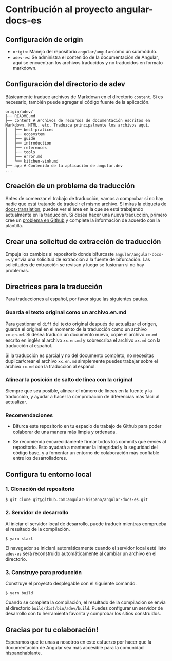 # Contribución al proyecto angular-docs-es

## Configuración de origin

- `origin`: Manejo del repositorio `angular/angular`como un submódulo.
- `adev-es`:  Se administra el contenido de la documentación de Angular, aquí se encuentran los archivos traducidos y no traducidos en formato markdown.

## Configuración del directorio de adev

 Básicamente traduce archivos de Markdown en el directorio `content`.  Si es necesario, también puede agregar el código fuente de la aplicación.

```
origin/adev/
├── README.md
├── content # Archivos de recursos de documentación escritos en Markdown, HTML, etc. Traduzca principalmente los archivos aquí.
│   ├── best-pratices 
│   ├── ecosystem
│   ├── guide 
│   ├── introduction
│   ├── references 
│   ├── tools
│   ├── error.md
│   └── kitchen-sink.md
├── app # Contenido de la aplicación de angular.dev
...
```

## Creación de un problema de traducción

 Antes de comenzar el trabajo de traducción, vamos a comprobar si no hay nadie que está tratando de traducir el mismo archivo.  Si miras la etiqueta de [docs-translation](https://github.com/angular-hispano/angular-docs-es/labels/docs-translation), puedes ver el área en la que se está trabajando actualmente en la traducción.  Si desea hacer una nueva traducción, primero cree un [problema en Github](https://github.com/angular-hispano/angular-docs-es/issues) y complete la información de acuerdo con la plantilla.
 
## Crear una solicitud de extracción de traducción

 Empuja los cambios al repositorio donde bifurcaste `angular/angular-docs-es` y envía una solicitud de extracción a la fuente de bifurcación.  Las solicitudes de extracción se revisan y luego se fusionan si no hay problemas.
 
## Directrices para la traducción

 Para traducciones al español, por favor sigue las siguientes pautas.
 
### Guarda el texto original como un archivo.en.md

 Para gestionar el `diff` del texto original después de actualizar el origen, guarda el original en el momento de la traducción como un archivo `xx.en.md`.  Si desea traducir un documento nuevo, copie el archivo `xx.md` escrito en inglés al archivo `xx.en.md` y sobrescriba el archivo `xx.md` con la traducción al español.

 Si la traducción es parcial y no del documento completo, no necesitas duplicar/crear el archivo `xx.en.md` simplemente puedes trabajar sobre el archivo `xx.md` con la traducción al español.

### Alinear la posición de salto de línea con la original

 Siempre que sea posible, alinear el número de líneas en la fuente y la traducción, y ayudar a hacer la comprobación de diferencias más fácil al actualizar.

### Recomendaciones

- Bifurca este repositorio en tu espacio de trabajo de Github para poder colaborar de una manera más limpia y ordenada.

- Se recomienda encarecidamente firmar todos los commits que envíes al repositorio. Esto ayudará a mantener la integridad y la seguridad del código base, y a fomentar un entorno de colaboración más confiable entre los desarrolladores.

## Configura tu entorno local

### 1.  Clonación del repositorio

```
$ git clone git@github.com:angular-hispano/angular-docs-es.git
```

### 2. Servidor de desarrollo
 
 Al iniciar el servidor local de desarrollo, puede traducir mientras comprueba el resultado de la compilación.

```
$ yarn start
```

 El navegador se iniciará automáticamente cuando el servidor local esté listo `adev-es` será reconstruido automáticamente al cambiar un archivo en el directorio.

  
 ### 3. Construye para producción
 
 Construye el proyecto desplegable con el siguiente comando.

```
$ yarn build
```

Cuando se completa la compilación, el resultado de la compilación se envía al directorio `build/dist/bin/adev/build`. Puedes configurar un servidor de desarrollo con tu herramienta favorita y comprobar los sitios construidos.

## Gracias por tu colaboración!

Esperamos que te unas a nosotros en este esfuerzo por hacer que la documentación de Angular sea más accesible para la comunidad hispanohablante.
